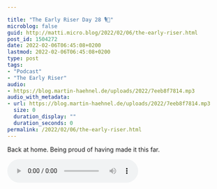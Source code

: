 ```yaml
---

title: "The Early Riser Day 28 🎙🌅"
microblog: false
guid: http://matti.micro.blog/2022/02/06/the-early-riser.html
post_id: 1504272
date: 2022-02-06T06:45:08+0200
lastmod: 2022-02-06T06:45:08+0200
type: post
tags:
- "Podcast"
- "The Early Riser"
audio:
- https://blog.martin-haehnel.de/uploads/2022/7eeb8f7814.mp3
audio_with_metadata:
- url: https://blog.martin-haehnel.de/uploads/2022/7eeb8f7814.mp3
  size: 0
  duration_display: ""
  duration_seconds: 0
permalink: /2022/02/06/the-early-riser.html
---
```

Back at home. Being proud of having made it this far.

<audio controls="controls" src="https://blog.martin-haehnel.de/uploads/2022/7eeb8f7814.mp3" preload="metadata" />
